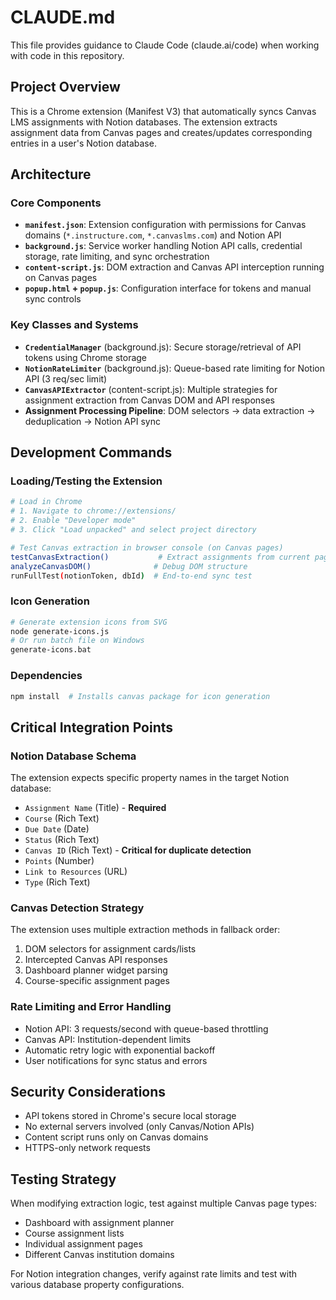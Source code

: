 # CLAUDE.md

This file provides guidance to Claude Code (claude.ai/code) when working with code in this repository.

## Project Overview

This is a Chrome extension (Manifest V3) that automatically syncs Canvas LMS assignments with Notion databases. The extension extracts assignment data from Canvas pages and creates/updates corresponding entries in a user's Notion database.

## Architecture

### Core Components

- **`manifest.json`**: Extension configuration with permissions for Canvas domains (`*.instructure.com`, `*.canvaslms.com`) and Notion API
- **`background.js`**: Service worker handling Notion API calls, credential storage, rate limiting, and sync orchestration
- **`content-script.js`**: DOM extraction and Canvas API interception running on Canvas pages
- **`popup.html` + `popup.js`**: Configuration interface for tokens and manual sync controls

### Key Classes and Systems

- **`CredentialManager`** (background.js): Secure storage/retrieval of API tokens using Chrome storage
- **`NotionRateLimiter`** (background.js): Queue-based rate limiting for Notion API (3 req/sec limit)
- **`CanvasAPIExtractor`** (content-script.js): Multiple strategies for assignment extraction from Canvas DOM and API responses
- **Assignment Processing Pipeline**: DOM selectors → data extraction → deduplication → Notion API sync

## Development Commands

### Loading/Testing the Extension
```bash
# Load in Chrome
# 1. Navigate to chrome://extensions/
# 2. Enable "Developer mode"
# 3. Click "Load unpacked" and select project directory

# Test Canvas extraction in browser console (on Canvas pages)
testCanvasExtraction()           # Extract assignments from current page
analyzeCanvasDOM()              # Debug DOM structure
runFullTest(notionToken, dbId)  # End-to-end sync test
```

### Icon Generation
```bash
# Generate extension icons from SVG
node generate-icons.js
# Or run batch file on Windows
generate-icons.bat
```

### Dependencies
```bash
npm install  # Installs canvas package for icon generation
```

## Critical Integration Points

### Notion Database Schema
The extension expects specific property names in the target Notion database:
- `Assignment Name` (Title) - **Required**
- `Course` (Rich Text)
- `Due Date` (Date)
- `Status` (Rich Text)
- `Canvas ID` (Rich Text) - **Critical for duplicate detection**
- `Points` (Number)
- `Link to Resources` (URL)
- `Type` (Rich Text)

### Canvas Detection Strategy
The extension uses multiple extraction methods in fallback order:
1. DOM selectors for assignment cards/lists
2. Intercepted Canvas API responses
3. Dashboard planner widget parsing
4. Course-specific assignment pages

### Rate Limiting and Error Handling
- Notion API: 3 requests/second with queue-based throttling
- Canvas API: Institution-dependent limits
- Automatic retry logic with exponential backoff
- User notifications for sync status and errors

## Security Considerations

- API tokens stored in Chrome's secure local storage
- No external servers involved (only Canvas/Notion APIs)
- Content script runs only on Canvas domains
- HTTPS-only network requests

## Testing Strategy

When modifying extraction logic, test against multiple Canvas page types:
- Dashboard with assignment planner
- Course assignment lists
- Individual assignment pages
- Different Canvas institution domains

For Notion integration changes, verify against rate limits and test with various database property configurations.